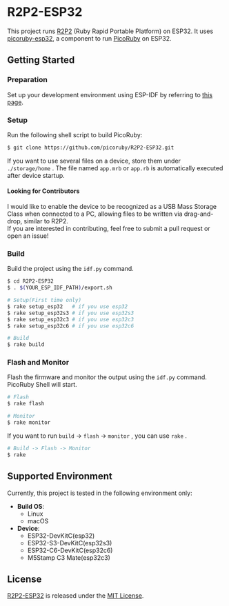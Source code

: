 # R2P2-ESP32

This project runs [R2P2](https://github.com/picoruby/R2P2) (Ruby Rapid Portable Platform) on ESP32.
It uses [picoruby-esp32](https://github.com/picoruby/picoruby-esp32), a component to run [PicoRuby](https://github.com/picoruby/picoruby) on ESP32.


## Getting Started

### Preparation

Set up your development environment using ESP-IDF by referring to [this page](https://docs.espressif.com/projects/esp-idf/en/v5.4/esp32/get-started/index.html#manual-installation).

### Setup

Run the following shell script to build PicoRuby:

```sh
$ git clone https://github.com/picoruby/R2P2-ESP32.git
```

If you want to use several files on a device, store them under `./storage/home` .
The file named `app.mrb` or `app.rb` is automatically executed after device startup.

#### Looking for Contributors

I would like to enable the device to be recognized as a USB Mass Storage Class when connected to a PC, allowing files to be written via drag-and-drop, similar to R2P2.  
If you are interested in contributing, feel free to submit a pull request or open an issue!

### Build

Build the project using the `idf.py` command.

```sh
$ cd R2P2-ESP32
$ . $(YOUR_ESP_IDF_PATH)/export.sh

# Setup(First time only)
$ rake setup_esp32   # if you use esp32
$ rake setup_esp32s3 # if you use esp32s3
$ rake setup_esp32c3 # if you use esp32c3
$ rake setup_esp32c6 # if you use esp32c6

# Build
$ rake build
```

### Flash and Monitor

Flash the firmware and monitor the output using the `idf.py` command. PicoRuby Shell will start.

```sh
# Flash
$ rake flash

# Monitor
$ rake monitor
```

If you want to run `build` -> `flash` -> `monitor` , you can use `rake` .

```sh
# Build -> Flash -> Monitor
$ rake
```

## Supported Environment

Currently, this project is tested in the following environment only:

- **Build OS**:
  - Linux
  - macOS
- **Device**:
  - ESP32-DevKitC(esp32)
  - ESP32-S3-DevKitC(esp32s3)
  - ESP32-C6-DevKitC(esp32c6)
  - M5Stamp C3 Mate(esp32c3)

## License

[R2P2-ESP32](https://github.com/picoruby/R2P2-ESP32.git) is released under the [MIT License](https://github.com/picoruby/R2P2-ESP32/blob/master/LICENSE).
